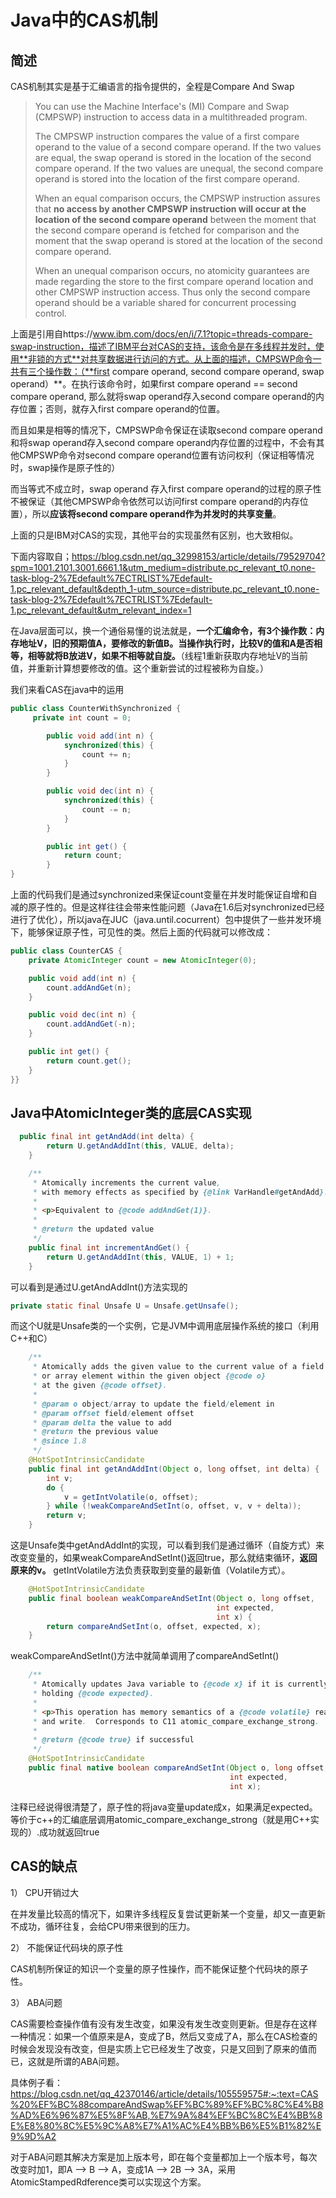 # Java中的CAS机制

## **简述**

CAS机制其实是基于汇编语言的指令提供的，全程是Compare And Swap

> You can use the Machine Interface's (MI) Compare and Swap (CMPSWP) instruction to access data in a multithreaded program.
>
> The CMPSWP instruction compares the value of a first compare operand to the value of a second compare operand. If the two values are equal, the swap operand is stored in the location of the second compare operand. If the two values are unequal, the second compare operand is stored into the location of the first compare operand.
>
> When an equal comparison occurs, the CMPSWP instruction assures that **no access by another CMPSWP instruction will occur at the location of the second compare operand** between the moment that the second compare operand is fetched for comparison and the moment that the swap operand is stored at the location of the second compare operand.
>
> When an unequal comparison occurs, no atomicity guarantees are made regarding the store to the first compare operand location and other CMPSWP instruction access. Thus only the second compare operand should be a variable shared for concurrent processing control.

上面是引用自https://www.ibm.com/docs/en/i/7.1?topic=threads-compare-swap-instruction，描述了IBM平台对CAS的支持，该命令是在多线程并发时，使用**非锁的方式**对共享数据进行访问的方式。从上面的描述，CMPSWP命令一共有三个操作数：（**first compare operand, second compare operand, swap operand）**。在执行该命令时，如果first compare operand == second compare operand, 那么就将swap operand存入second compare operand的内存位置；否则，就存入first compare operand的位置。

而且如果是相等的情况下，CMPSWP命令保证在读取second compare operand和将swap operand存入second compare operand内存位置的过程中，不会有其他CMPSWP命令对second compare operand位置有访问权利（保证相等情况时，swap操作是原子性的）

而当等式不成立时，swap operand 存入first compare operand的过程的原子性不被保证（其他CMPSWP命令依然可以访问first compare operand的内存位置），所以**应该将second compare operand作为并发时的共享变量**。

上面的只是IBM对CAS的实现，其他平台的实现虽然有区别，也大致相似。

下面内容取自；https://blog.csdn.net/qq_32998153/article/details/79529704?spm=1001.2101.3001.6661.1&utm_medium=distribute.pc_relevant_t0.none-task-blog-2%7Edefault%7ECTRLIST%7Edefault-1.pc_relevant_default&depth_1-utm_source=distribute.pc_relevant_t0.none-task-blog-2%7Edefault%7ECTRLIST%7Edefault-1.pc_relevant_default&utm_relevant_index=1

在Java层面可以，换一个通俗易懂的说法就是，**一个汇编命令，有3个操作数：内存地址V，旧的预期值A，要修改的新值B。当操作执行时，比较V的值和A是否相等，相等就将B放进V，如果不相等就自旋。**（线程1重新获取内存地址V的当前值，并重新计算想要修改的值。这个重新尝试的过程被称为自旋。）

我们来看CAS在java中的运用

```java
public class CounterWithSynchronized {
	 private int count = 0;

	    public void add(int n) {
	        synchronized(this) {
	            count += n;
	        }
	    }

	    public void dec(int n) {
	        synchronized(this) {
	            count -= n;
	        }
	    }

	    public int get() {
	        return count;
	    }
}

```

上面的代码我们是通过synchronized来保证count变量在并发时能保证自增和自减的原子性的。但是这样往往会带来性能问题（Java在1.6后对synchronized已经进行了优化），所以java在JUC（java.until.cocurrent）包中提供了一些并发环境下，能够保证原子性，可见性的类。然后上面的代码就可以修改成：

```java
public class CounterCAS {
    private AtomicInteger count = new AtomicInteger(0);

    public void add(int n) {
        count.addAndGet(n);
    }

    public void dec(int n) {
        count.addAndGet(-n);
    }

    public int get() {
        return count.get();
    }
}}
```

## Java中AtomicInteger类的底层CAS实现

```java
  public final int getAndAdd(int delta) {
        return U.getAndAddInt(this, VALUE, delta);
    }

    /**
     * Atomically increments the current value,
     * with memory effects as specified by {@link VarHandle#getAndAdd}.
     *
     * <p>Equivalent to {@code addAndGet(1)}.
     *
     * @return the updated value
     */
    public final int incrementAndGet() {
        return U.getAndAddInt(this, VALUE, 1) + 1;
    }
```

可以看到是通过U.getAndAddInt()方法实现的

```java
private static final Unsafe U = Unsafe.getUnsafe();
```

而这个U就是Unsafe类的一个实例，它是JVM中调用底层操作系统的接口（利用C++和C）

```java
    /**
     * Atomically adds the given value to the current value of a field
     * or array element within the given object {@code o}
     * at the given {@code offset}.
     *
     * @param o object/array to update the field/element in
     * @param offset field/element offset
     * @param delta the value to add
     * @return the previous value
     * @since 1.8
     */
    @HotSpotIntrinsicCandidate
    public final int getAndAddInt(Object o, long offset, int delta) {
        int v;
        do {
            v = getIntVolatile(o, offset);
        } while (!weakCompareAndSetInt(o, offset, v, v + delta));
        return v;
    }
```

这是Unsafe类中getAndAddInt的实现，可以看到我们是通过循环（自旋方式）来改变变量的，如果weakCompareAndSetInt()返回true，那么就结束循环，**返回原来的v。** getIntVolatile方法负责获取到变量的最新值（Volatile方式）。

```java
	@HotSpotIntrinsicCandidate
    public final boolean weakCompareAndSetInt(Object o, long offset,
                                              int expected,
                                              int x) {
        return compareAndSetInt(o, offset, expected, x);
    }
```

weakCompareAndSetInt()方法中就简单调用了compareAndSetInt()

```java
 	/**
     * Atomically updates Java variable to {@code x} if it is currently
     * holding {@code expected}.
     *
     * <p>This operation has memory semantics of a {@code volatile} read
     * and write.  Corresponds to C11 atomic_compare_exchange_strong.
     *
     * @return {@code true} if successful
     */
    @HotSpotIntrinsicCandidate
    public final native boolean compareAndSetInt(Object o, long offset,
                                                 int expected,
                                                 int x);

```

注释已经说得很清楚了，原子性的将java变量update成x，如果满足expected。等价于c++的汇编底层调用atomic_compare_exchange_strong（就是用C++实现的）.成功就返回true

## **CAS的缺点**

1） CPU开销过大

在并发量比较高的情况下，如果许多线程反复尝试更新某一个变量，却又一直更新不成功，循环往复，会给CPU带来很到的压力。

2） 不能保证代码块的原子性

CAS机制所保证的知识一个变量的原子性操作，而不能保证整个代码块的原子性。

3） ABA问题

CAS需要检查操作值有没有发生改变，如果没有发生改变则更新。但是存在这样一种情况：如果一个值原来是A，变成了B，然后又变成了A，那么在CAS检查的时候会发现没有改变，但是实质上它已经发生了改变，只是又回到了原来的值而已，这就是所谓的ABA问题。

具体例子看：https://blog.csdn.net/qq_42370146/article/details/105559575#:~:text=CAS%20%EF%BC%88compareAndSwap%EF%BC%89%EF%BC%8C%E4%B8%AD%E6%96%87%E5%8F%AB,%E7%9A%84%EF%BC%8C%E4%BB%8E%E8%80%8C%E5%9C%A8%E7%A1%AC%E4%BB%B6%E5%B1%82%E9%9D%A2

对于ABA问题其解决方案是加上版本号，即在每个变量都加上一个版本号，每次改变时加1，即A —> B —> A，变成1A —> 2B —> 3A，采用AtomicStampedRdference类可以实现这个方案。